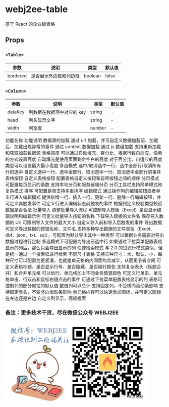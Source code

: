 # webj2ee-table

基于 React 的企业级表格

## Props

### `<Table>`

| 参数     | 说明                   | 类型    | 默认值 |
| -------- | ---------------------- | ------- | ------ |
| bordered | 是否展示外边框和列边框 | boolean | false  |

### `<Column>`

| 参数    | 说明                       | 类型   | 默认值 |
| ------- | -------------------------- | ------ | ------ |
| dataKey | 列数据在数据项中对应的 key | string | -      |
| head    | 列头显示文字               | string | -      |
| width   | 列宽度                     | number | -      |

功能名称 功能说明
数据源的加载 通过 url 加载，并可自定义数据加载前、加载后、加载出现异常的事件
通过 context 数据加载
通过 js 数组加载
支持重新加载和获取加载数据源
表格高度 可以通过自动填充、百分比、根据行数自适应、像素的方式设置高度
自动填充是使用页面剩余空白的高度
对于百分比、自适应的高度类型可以设置最大最小高度
多选模式 选中/取消选中一行、选中全部行/取消所有行的选中
自定义选中一行、选中全部行、取消选中一行、取消选中全部行的事件
表格按钮 自定义表格按钮
配置表格自定义按钮和自带按钮之间的顺序
分页模式 可配置每页显示的条数
支持本地分页和服务器端分页
分页工具栏支持简单模式和复杂模式
排序 可配置是否支持多重排序
编辑模式 通过操作列的编辑按钮或者单击行进入编辑模式
提供新增一行、插入一行、更新一行、删除一行编辑按钮，并可定义其触发事件
可定义行进入编辑状态前触发的事件
根据列定义校验类型校验数据是否合法
批量导入 调整批量导入流程
可控制导入模板（Excel）是否显示编辑说明和编辑示例
可定义批量导入按钮的名称
下载导入模板的文件名
保存导入数据的 Url
可限制导入文件的最大大小
自定义导入前和导入后触发的事件
导出数据 可定义导出数据的按钮名称、文件名
支持多种导出数据的文件类型（Excel、dbf、json、txt、sql），可配置为默认导出其中一种类型
可以根据业务需要对导出数据过程进行定制
多选模式下可配置为导出已选中行
如果通过下拉菜单配置表格显示的列后，那么只会导出显示的列
快速检索模式 与 2.0 的过滤行模式类似，但是统一通过一个搜索框进行检索
不同尺寸表格 支持三种尺寸：大、默认、小，每种尺寸可以配置为更紧凑，也就是单元格的内间距均会减半，从而更节省空间
可定义表格标题、是否显示行号、是否隐藏、是否隔行换色
支持复杂表头（标题合并）和合并单元格
可以给行、单元格加上不同业务情景颜色
可定义行单击、单元格单击、行双击和鼠标右键点击的事件
可通过下拉菜单配置表格显示的列
表格可控制列的部分属性的默认值
数值列可以总计
支持固定列，不受横向滚动条影响
支持固定表头，不受竖向滚动条影响
单元格内容可以快速添加图标，并可定义图标在左边还是右边
自定义列显示，高级搜索

### 备注：更多技术干货，尽在微信公众号 WEBJ2EE

![WEBJ2EE](./webj2ee-logo.jpg)
